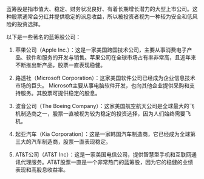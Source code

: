 

蓝筹股是指市值大、稳定、财务状况良好、有着长期增长潜力的大型上市公司。这种股票通常会分红并提供稳定的派息收益，所以被投资者视为一种较为安全和低风险的投资选择。

以下是一些著名的蓝筹股公司：

1. 苹果公司（Apple Inc.）：这是一家美国跨国技术公司，主要从事消费电子产品、软件和服务的开发与销售。苹果公司在全球市场占有率非常高，且近年来不断推出新产品，股票一直表现稳健。

2. 路透社（Microsoft Corporation）：这家美国软件公司已经成为企业信息技术市场的巨头。 Microsoft主要从事电脑软件开发，也向其他企业提供采购和支持服务。其股票可提供稳定的股息。

3. 波音公司（The Boeing Company）：这家美国航空航天公司是全球最大的飞机制造商之一，股票一直被视为较为稳定的投资选择，因为人们始终需要飞机。

4. 起亚汽车（Kia Corporation）：这是一家韩国汽车制造商，它已经成为全球第三大的汽车制造商，股票一直表现稳定。

5. AT&T公司（AT&T Inc）：这是一家美国电信公司，提供智慧型手机和互联网通讯代理服务。AT&T股票一直是一个非常热门的蓝筹股，因为它的稳健的业绩表现和高股息收益率。